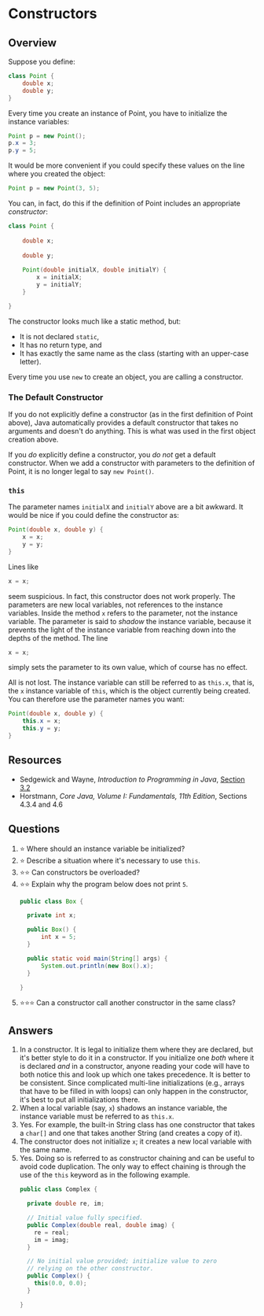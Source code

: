 # Constructors
## Overview
Suppose you define:

```java
class Point {
    double x;
    double y;
}
```

Every time you create an instance of Point, you have to initialize the instance variables:

```java
Point p = new Point();
p.x = 3;
p.y = 5;
```

It would be more convenient if you could specify these values on the line where you created the object:

```java
Point p = new Point(3, 5);
```

You can, in fact, do this if the definition of Point includes an appropriate *constructor*:

```java
class Point {
    
    double x;
    
    double y;
    
    Point(double initialX, double initialY) {
        x = initialX;
        y = initialY;
    }

}
```

The constructor looks much like a static method, but:

- It is not declared `static`,
- It has no return type, and
- It has exactly the same name as the class (starting with an upper-case letter).

Every time you use `new` to create an object, you are calling a constructor.

### The Default Constructor

If you do not explicitly define a constructor (as in the first definition of Point above), Java automatically provides a default constructor that takes no arguments and doesn't do anything. This is what was used in the first object creation above.

If you *do* explicitly define a constructor, you *do not* get a default constructor. When we add a constructor with parameters to the definition of Point, it is no longer legal to say `new Point()`.

### `this`

The parameter names `initialX` and `initialY` above are a bit awkward. It would be nice if you could define the constructor as:

```java
Point(double x, double y) {
    x = x;
    y = y;
}
```

Lines like

```java
x = x;
```

seem suspicious. In fact, this constructor does not work properly. The parameters are new local variables, not references to the instance variables. Inside the method `x` refers to the parameter, not the instance variable. The parameter is said to *shadow* the instance variable, because it prevents the light of the instance variable from reaching down into the depths of the method. The line

```java
x = x;
```

simply sets the parameter to its own value, which of course has no effect.

All is not lost. The instance variable can still be referred to as `this.x`, that is, the `x` instance variable of `this`, which is the object currently being created. You can therefore use the parameter names you want:

```java
Point(double x, double y) {
    this.x = x;
    this.y = y;
}
```

## Resources
- Sedgewick and Wayne, *Introduction to Programming in Java*, [Section 3.2](https://introcs.cs.princeton.edu/java/32class/)
- Horstmann, *Core Java, Volume I: Fundamentals, 11th Edition*, Sections 4.3.4 and 4.6

## Questions
1. :star: Where should an instance variable be initialized?
1. :star: Describe a situation where it's necessary to use `this`.
1. :star::star: Can constructors be overloaded?
1. :star::star: Explain why the program below does not print `5`.
    ```java
    public class Box {

      private int x;

      public Box() {
          int x = 5;
      }

      public static void main(String[] args) {
          System.out.println(new Box().x);
      }

    }
    ```
1. :star::star::star: Can a constructor call another constructor in the same class?
## Answers
1. In a constructor. It is legal to initialize them where they are declared, but it's better style to do it in a constructor. If you initialize one *both* where it is declared *and* in a constructor, anyone reading your code will have to both notice this and look up which one takes precedence. It is better to be consistent. Since complicated multi-line initializations (e.g., arrays that have to be filled in with loops) can only happen in the constructor, it's best to put all initializations there.
1. When a local variable (say, `x`) shadows an instance variable, the instance variable must be referred to as `this.x`.
1. Yes. For example, the built-in String class has one constructor that takes a `char[]` and one that takes another String (and creates a copy of it).
1. The constructor does not initialize `x`; it creates a new local variable with the same name.
1. Yes. Doing so is referred to as constructor chaining and can be useful to avoid code duplication. The only way to effect chaining is through the use of the `this` keyword as in the following example.
    ```java
    public class Complex {

      private double re, im;

      // Initial value fully specified.
      public Complex(double real, double imag) {
        re = real;
        im = imag;
      }

      // No initial value provided; initialize value to zero
      // relying on the other constructor.
      public Complex() {
        this(0.0, 0.0);
      }

   }
   ```
